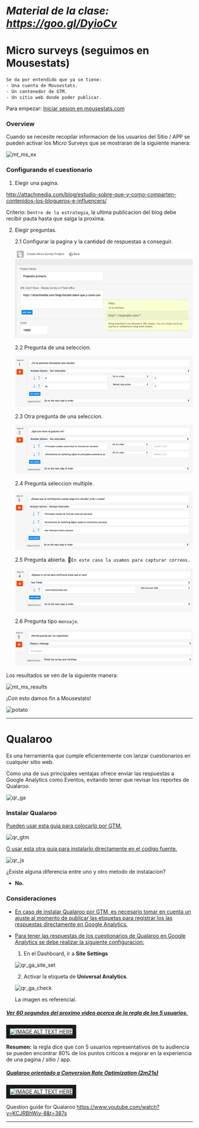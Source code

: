 # *Material de la clase: https://goo.gl/DyioCv*


# Micro surveys (seguimos en Mousestats)

    Se da por entendido que ya se tiene:
    - Una cuenta de Mousestats.
    - Un contenedor de GTM.
    - Un sitio web donde poder publicar.
    
Para empezar: [Iniciar sesion en mousestats.com](https://ssl.mousestats.com/user/login) 

### Overview

Cuando se necesite recopilar informacion de los usuarios del Sitio / APP se pueden activar los Micro Surveys que se mostraran de la siguiente manera:

 ![mt_ms_ex]

### Configurando el cuestionario

1. Elegir una pagina.

http://attachmedia.com/blog/estudio-sobre-que-y-como-comparten-contenidos-los-blogueros-e-influencers/

Criterio: `Dentro de la estrategia`, la ultima publicacion del blog debe recibir pauta hasta que salga la proxima.

2. Elegir preguntas.

   2.1 Configurar la pagina y la cantidad de respuestas a conseguir.
   
   ![mt_ms_prop_prim]
   
   2.2 Pregunta de una seleccion.
   
   ![mt_ms_step1]
   
   2.3 Otra pregunta de una seleccion.
   
   ![mt_ms_step2]

   2.4 Pregunta seleccion multiple.
   
   ![mt_ms_step3]
   
   2.5 Pregunta abierta. :email:`En este caso la usamos para capturar correos.`
      
   ![mt_ms_step4]

   2.6 Pregunta tipo `mensaje`.
   
   ![mt_ms_step5]

Los resultados se ven de la siguiente manera:

 ![mt_ms_results]

¡Con esto damos fin a Mousestats!

![potato]

---

# Qualaroo

Es una herramienta que cumple eficientemente con lanzar cuestionarios en cualquier sitio web. 

Como una de sus principales ventajas ofrece enviar las respuestas a Google Analytics como Eventos, evitando tener que revisar los reportes de Qualaroo.

 ![qr_ga]

### Instalar Qualaroo
[Pueden usar esta guia para colocarlo por GTM.](https://help.qualaroo.com/hc/en-us/articles/201405386)

 ![qr_gtm]

[O usar esta otra guia para instalarlo directamente en el codigo fuente.](https://help.qualaroo.com/hc/en-us/articles/201405336-Installing-the-JavaScript-on-your-Site)

 ![qr_js]

¿Existe alguna diferencia entre uno y otro metodo de instalacion?

- **No.**

### Consideraciones

- [En caso de instalar Qualaroo por GTM, es necesario tomar en cuenta un ajuste al momento de publicar las etiquetas para registrar los las respuestas directamente en Google Analytics.](https://help.qualaroo.com/hc/en-us/articles/201696503)
- [Para tener las respuestas de los cuestionarios de Qualaroo en Google Analytics se debe realizar la siguiente configuracion:](https://help.qualaroo.com/hc/en-us/articles/202028108-Publishing-Qualaroo-Data-To-Google-Universal-Analytics)
    1. En el Dashboard, ir a **Site Settings**
     
     ![qr_ga_site_set]
     
    2. Activar la etiqueta de **Universal Analytics**. 
    
     ![qr_ga_check]
     
     La imagen es referencial.




##### [Ver 60 segundos del proximo video acerca de la regla de los 5 usuarios.](http://www.youtube.com/watch?v=/qOWbkdMy1Js?t=30m10s)

<a href="http://www.youtube.com/watch?feature=player_embedded&v=qOWbkdMy1Js?t=30m10s" target="_blank"><img src="http://img.youtube.com/vi/qOWbkdMy1Js/0.jpg" alt="IMAGE ALT TEXT HERE" width="300" height="200" border="10" /></a>

**Resumen:** la regla dice que con 5 usuarios representativos de tu audiencia se pueden encontrar 80% de los puntos criticos a mejorar en la experiencia de una pagina / sitio / app.


##### [Qualaroo orientado a Conversion Rate Optimization (2m21s)](https://www.youtube.com/watch?v=ALEcoZrptvQ)

<a href="http://www.youtube.com/watch?feature=player_embedded&v=ALEcoZrptvQ" target="_blank"><img src="http://img.youtube.com/vi/ALEcoZrptvQ/0.jpg" alt="IMAGE ALT TEXT HERE" width="300" height="200" border="10" /></a>

Question guide for Qualaroo
https://www.youtube.com/watch?v=KCJRBhWiy-8&t=387s

---
[potato]: https://i.pinimg.com/originals/a2/db/bb/a2dbbbd88508277c701bd1919f6e5b12.jpg
[mt_ms_ex]: https://www.mousestats.com/docs/Attachments/Blog/micro2.png
[mt_ms_results]: https://www.mousestats.com/static/theme/salesv2/serviceScreenshots/microsurveys.gif
[mt_ms_prop_prim]: https://github.com/acamposc/managementsociety/blob/master/herramientas/img/mt_ms_create.png
[mt_ms_step1]: https://github.com/acamposc/managementsociety/blob/master/herramientas/img/mt_ms_one_choice.png
[mt_ms_step2]: https://github.com/acamposc/managementsociety/blob/master/herramientas/img/mt_ms_one_choice_2.png
[mt_ms_step3]: https://github.com/acamposc/managementsociety/blob/master/herramientas/img/mt_ms_multiple_choice.png
[mt_ms_step4]: https://github.com/acamposc/managementsociety/blob/master/herramientas/img/mt_ms_text_fields.png
[mt_ms_step5]: https://github.com/acamposc/managementsociety/blob/master/herramientas/img/mt_ms_message.png
[mt_ms_types]: https://github.com/acamposc/managementsociety/blob/master/herramientas/img/mt_ms_question_types.png
[mt_ms_actions]: https://github.com/acamposc/managementsociety/blob/master/herramientas/img/mt_ms_question_step.png
[qr_gtm]: https://help.qualaroo.com/hc/article_attachments/115006184163/Screen_Shot_2017-04-21_at_2.56.12_PM.png
[qr_js]: http://help.qualaroo.com/hc/en-us/article_attachments/200437208/Get_code_for_flawedartist.com_-_Qualaroo.png
[qr_ga]: https://help.qualaroo.com/hc/en-us/article_attachments/200525488/Events_action.png
[qr_ga_site_set]: https://help.qualaroo.com/hc/en-us/article_attachments/200452338/Dashboard_-_Qualaroo.png
[qr_ga_check]: https://help.qualaroo.com/hc/en-us/article_attachments/200536187/Recording_integration-1.png

